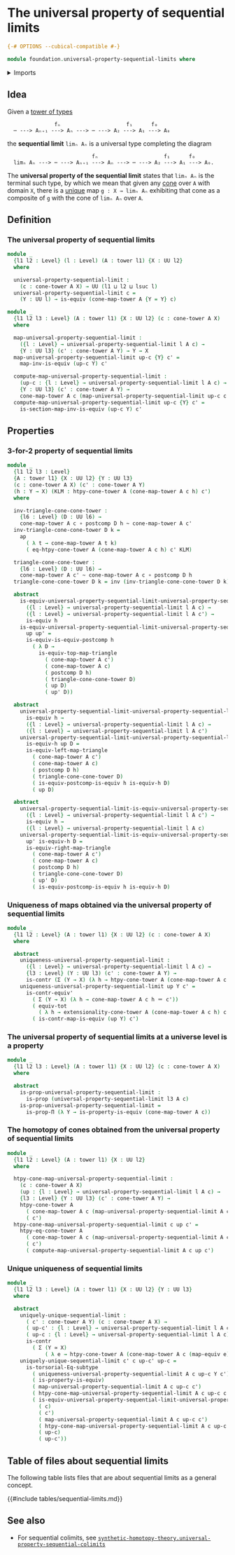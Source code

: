 # The universal property of sequential limits

```agda
{-# OPTIONS --cubical-compatible #-}

module foundation.universal-property-sequential-limits where
```

<details><summary>Imports</summary>

```agda
open import foundation.action-on-identifications-functions
open import foundation.cones-over-towers
open import foundation.dependent-pair-types
open import foundation.equivalences
open import foundation.subtype-identity-principle
open import foundation.towers
open import foundation.universe-levels

open import foundation-core.contractible-maps
open import foundation-core.contractible-types
open import foundation-core.function-types
open import foundation-core.functoriality-dependent-pair-types
open import foundation-core.functoriality-function-types
open import foundation-core.homotopies
open import foundation-core.identity-types
open import foundation-core.propositions
```

</details>

## Idea

Given a [tower of types](foundation.towers.md)

```text
               fₙ                     f₁      f₀
  ⋯ ---> Aₙ₊₁ ---> Aₙ ---> ⋯ ---> A₂ ---> A₁ ---> A₀
```

the **sequential limit** `limₙ Aₙ` is a universal type completing the diagram

```text
                           fₙ                     f₁      f₀
  limₙ Aₙ ---> ⋯ ---> Aₙ₊₁ ---> Aₙ ---> ⋯ ---> A₂ ---> A₁ ---> A₀.
```

The **universal property of the sequential limit** states that `limₙ Aₙ` is the
terminal such type, by which we mean that given any
[cone](foundation.cones-over-towers.md) over `A` with domain `X`, there is a
[unique](foundation-core.contractible-types.md) map `g : X → limₙ Aₙ` exhibiting
that cone as a composite of `g` with the cone of `limₙ Aₙ` over `A`.

## Definition

### The universal property of sequential limits

```agda
module _
  {l1 l2 : Level} (l : Level) (A : tower l1) {X : UU l2}
  where

  universal-property-sequential-limit :
    (c : cone-tower A X) → UU (l1 ⊔ l2 ⊔ lsuc l)
  universal-property-sequential-limit c =
    (Y : UU l) → is-equiv (cone-map-tower A {Y = Y} c)

module _
  {l1 l2 l3 : Level} (A : tower l1) {X : UU l2} (c : cone-tower A X)
  where

  map-universal-property-sequential-limit :
    ({l : Level} → universal-property-sequential-limit l A c) →
    {Y : UU l3} (c' : cone-tower A Y) → Y → X
  map-universal-property-sequential-limit up-c {Y} c' =
    map-inv-is-equiv (up-c Y) c'

  compute-map-universal-property-sequential-limit :
    (up-c : {l : Level} → universal-property-sequential-limit l A c) →
    {Y : UU l3} (c' : cone-tower A Y) →
    cone-map-tower A c (map-universal-property-sequential-limit up-c c') ＝ c'
  compute-map-universal-property-sequential-limit up-c {Y} c' =
    is-section-map-inv-is-equiv (up-c Y) c'
```

## Properties

### 3-for-2 property of sequential limits

```agda
module _
  {l1 l2 l3 : Level}
  {A : tower l1} {X : UU l2} {Y : UU l3}
  (c : cone-tower A X) (c' : cone-tower A Y)
  (h : Y → X) (KLM : htpy-cone-tower A (cone-map-tower A c h) c')
  where

  inv-triangle-cone-cone-tower :
    {l6 : Level} (D : UU l6) →
    cone-map-tower A c ∘ postcomp D h ~ cone-map-tower A c'
  inv-triangle-cone-cone-tower D k =
    ap
      ( λ t → cone-map-tower A t k)
      ( eq-htpy-cone-tower A (cone-map-tower A c h) c' KLM)

  triangle-cone-cone-tower :
    {l6 : Level} (D : UU l6) →
    cone-map-tower A c' ~ cone-map-tower A c ∘ postcomp D h
  triangle-cone-cone-tower D k = inv (inv-triangle-cone-cone-tower D k)

  abstract
    is-equiv-universal-property-sequential-limit-universal-property-sequential-limit :
      ({l : Level} → universal-property-sequential-limit l A c) →
      ({l : Level} → universal-property-sequential-limit l A c') →
      is-equiv h
    is-equiv-universal-property-sequential-limit-universal-property-sequential-limit
      up up' =
      is-equiv-is-equiv-postcomp h
        ( λ D →
          is-equiv-top-map-triangle
            ( cone-map-tower A c')
            ( cone-map-tower A c)
            ( postcomp D h)
            ( triangle-cone-cone-tower D)
            ( up D)
            ( up' D))

  abstract
    universal-property-sequential-limit-universal-property-sequential-limit-is-equiv :
      is-equiv h →
      ({l : Level} → universal-property-sequential-limit l A c) →
      ({l : Level} → universal-property-sequential-limit l A c')
    universal-property-sequential-limit-universal-property-sequential-limit-is-equiv
      is-equiv-h up D =
      is-equiv-left-map-triangle
        ( cone-map-tower A c')
        ( cone-map-tower A c)
        ( postcomp D h)
        ( triangle-cone-cone-tower D)
        ( is-equiv-postcomp-is-equiv h is-equiv-h D)
        ( up D)

  abstract
    universal-property-sequential-limit-is-equiv-universal-property-sequential-limit :
      ({l : Level} → universal-property-sequential-limit l A c') →
      is-equiv h →
      ({l : Level} → universal-property-sequential-limit l A c)
    universal-property-sequential-limit-is-equiv-universal-property-sequential-limit
      up' is-equiv-h D =
      is-equiv-right-map-triangle
        ( cone-map-tower A c')
        ( cone-map-tower A c)
        ( postcomp D h)
        ( triangle-cone-cone-tower D)
        ( up' D)
        ( is-equiv-postcomp-is-equiv h is-equiv-h D)
```

### Uniqueness of maps obtained via the universal property of sequential limits

```agda
module _
  {l1 l2 : Level} (A : tower l1) {X : UU l2} (c : cone-tower A X)
  where

  abstract
    uniqueness-universal-property-sequential-limit :
      ({l : Level} → universal-property-sequential-limit l A c) →
      {l3 : Level} (Y : UU l3) (c' : cone-tower A Y) →
      is-contr (Σ (Y → X) (λ h → htpy-cone-tower A (cone-map-tower A c h) c'))
    uniqueness-universal-property-sequential-limit up Y c' =
      is-contr-equiv'
        ( Σ (Y → X) (λ h → cone-map-tower A c h ＝ c'))
        ( equiv-tot
          ( λ h → extensionality-cone-tower A (cone-map-tower A c h) c'))
        ( is-contr-map-is-equiv (up Y) c')
```

### The universal property of sequential limits at a universe level is a property

```agda
module _
  {l1 l2 l3 : Level} (A : tower l1) {X : UU l2} (c : cone-tower A X)
  where

  abstract
    is-prop-universal-property-sequential-limit :
      is-prop (universal-property-sequential-limit l3 A c)
    is-prop-universal-property-sequential-limit =
      is-prop-Π (λ Y → is-property-is-equiv (cone-map-tower A c))
```

### The homotopy of cones obtained from the universal property of sequential limits

```agda
module _
  {l1 l2 : Level} (A : tower l1) {X : UU l2}
  where

  htpy-cone-map-universal-property-sequential-limit :
    (c : cone-tower A X)
    (up : {l : Level} → universal-property-sequential-limit l A c) →
    {l3 : Level} {Y : UU l3} (c' : cone-tower A Y) →
    htpy-cone-tower A
      ( cone-map-tower A c (map-universal-property-sequential-limit A c up c'))
      ( c')
  htpy-cone-map-universal-property-sequential-limit c up c' =
    htpy-eq-cone-tower A
      ( cone-map-tower A c (map-universal-property-sequential-limit A c up c'))
      ( c')
      ( compute-map-universal-property-sequential-limit A c up c')
```

### Unique uniqueness of sequential limits

```agda
module _
  {l1 l2 l3 : Level} (A : tower l1) {X : UU l2} {Y : UU l3}
  where

  abstract
    uniquely-unique-sequential-limit :
      ( c' : cone-tower A Y) (c : cone-tower A X) →
      ( up-c' : {l : Level} → universal-property-sequential-limit l A c') →
      ( up-c : {l : Level} → universal-property-sequential-limit l A c) →
      is-contr
        ( Σ (Y ≃ X)
            ( λ e → htpy-cone-tower A (cone-map-tower A c (map-equiv e)) c'))
    uniquely-unique-sequential-limit c' c up-c' up-c =
      is-torsorial-Eq-subtype
        ( uniqueness-universal-property-sequential-limit A c up-c Y c')
        ( is-property-is-equiv)
        ( map-universal-property-sequential-limit A c up-c c')
        ( htpy-cone-map-universal-property-sequential-limit A c up-c c')
        ( is-equiv-universal-property-sequential-limit-universal-property-sequential-limit
          ( c)
          ( c')
          ( map-universal-property-sequential-limit A c up-c c')
          ( htpy-cone-map-universal-property-sequential-limit A c up-c c')
          ( up-c)
          ( up-c'))
```

## Table of files about sequential limits

The following table lists files that are about sequential limits as a general
concept.

{{#include tables/sequential-limits.md}}

## See also

- For sequential colimits, see
  [`synthetic-homotopy-theory.universal-property-sequential-colimits`](synthetic-homotopy-theory.universal-property-sequential-colimits.md)
